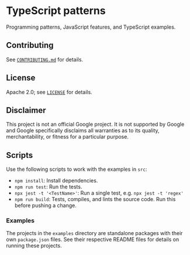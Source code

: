 # TypeScript patterns

Programming patterns, JavaScript features, and TypeScript examples.

## Contributing

See [`CONTRIBUTING.md`](CONTRIBUTING.md) for details.

## License

Apache 2.0; see [`LICENSE`](LICENSE) for details.

## Disclaimer

This project is not an official Google project. It is not supported by
Google and Google specifically disclaims all warranties as to its quality,
merchantability, or fitness for a particular purpose.

## Scripts

Use the following scripts to work with the examples in `src`:

* `npm install`: Install dependencies.
* `npm run test`: Run the tests.
* `npx jest -t '<TestName>'`: Run a single test, e.g. `npx jest -t 'regex'`
* `npm run build`: Tests, compiles, and lints the source code. Run this before
   pushing a change.

### Examples

The projects in the `examples` directory are standalone packages with their own
`package.json` files. See their respective README files for details on running
these projects.
